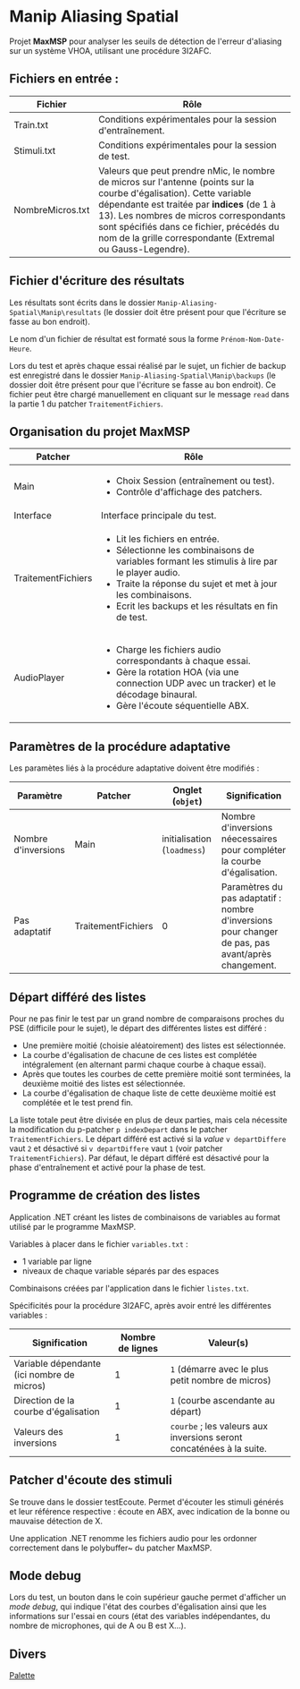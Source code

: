 # Manip Aliasing Spatial

Projet **MaxMSP** pour analyser les seuils de détection de l'erreur d'aliasing sur un système VHOA, utilisant une procédure 3I2AFC.

## Fichiers en entrée :
| Fichier | Rôle |
| ------------ | ------------ |
| Train.txt | Conditions expérimentales pour la session d'entraînement. |
| Stimuli.txt | Conditions expérimentales pour la session de test. |
| NombreMicros.txt | Valeurs que peut prendre nMic, le nombre de micros sur l'antenne (points sur la courbe d'égalisation). Cette variable dépendante est traitée par **indices** (de 1 à 13). Les nombres de micros correspondants sont spécifiés dans ce fichier, précédés du nom de la grille correspondante (Extremal ou Gauss-Legendre). |

## Fichier d'écriture des résultats
Les résultats sont écrits dans le dossier `Manip-Aliasing-Spatial\Manip\resultats` (le dossier doit être présent pour que l'écriture se fasse au bon endroit).

Le nom d'un fichier de résultat est formaté sous la forme `Prénom-Nom-Date-Heure`.

Lors du test et après chaque essai réalisé par le sujet, un fichier de backup est enregistré dans le dossier `Manip-Aliasing-Spatial\Manip\backups` (le dossier doit être présent pour que l'écriture se fasse au bon endroit).
Ce fichier peut être chargé manuellement en cliquant sur le message `read` dans la partie 1 du patcher `TraitementFichiers`.

## Organisation du projet MaxMSP

| Patcher | Rôle |
| ------------ | ------------ |
| Main | <ul><li>Choix Session (entraînement ou test).</li><li>Contrôle d'affichage des patchers.</li></ul>|
| Interface | Interface principale du test. |
| TraitementFichiers | <ul><li>Lit les fichiers en entrée.</li><li>Sélectionne les combinaisons de variables formant les stimulis à lire par le player audio.</li><li>Traite la réponse du sujet et met à jour les combinaisons.</li><li>Ecrit les backups et les résultats en fin de test.</li></ul> |
| AudioPlayer | <ul><li>Charge les fichiers audio correspondants à chaque essai.</li><li>Gère la rotation HOA (via une connection UDP avec un tracker) et le décodage binaural.</li><li>Gère l'écoute séquentielle ABX.</li></ul>|

## Paramètres de la procédure adaptative

Les paramètes liés à la procédure adaptative doivent être modifiés :

| Paramètre | Patcher | Onglet (`objet`) | Signification |
| ------------ | ------------ | ------------ | ------------ |
| Nombre d'inversions | Main | initialisation (`loadmess`) | Nombre d'inversions néecessaires pour compléter la courbe d'égalisation.|
| Pas adaptatif | TraitementFichiers | 0 | Paramètres du pas adaptatif : nombre d'inversions pour changer de pas, pas avant/après changement. |

## Départ différé des listes

Pour ne pas finir le test par un grand nombre de comparaisons proches du PSE (difficile pour le sujet), le départ des différentes listes est différé :
- Une première moitié (choisie aléatoirement) des listes est sélectionnée.
- La courbe d'égalisation de chacune de ces listes est complétée intégralement (en alternant parmi chaque courbe à chaque essai).
- Après que toutes les courbes de cette première moitié sont terminées, la deuxième moitié des listes est sélectionnée.
- La courbe d'égalisation de chaque liste de cette deuxième moitié est complétée et le test prend fin.

La liste totale peut être divisée en plus de deux parties, mais cela nécessite la modification du p-patcher `p indexDepart` dans le patcher `TraitementFichiers`.
Le départ différé est activé si la *value* `v departDiffere` vaut `2` et désactivé si `v departDiffere` vaut `1` (voir patcher `TraitementFichiers`). 
Par défaut, le départ différé est désactivé pour la phase d'entraînement et activé pour la phase de test.

## Programme de création des listes

Application .NET créant les listes de combinaisons de variables au format utilisé par le programme MaxMSP.

Variables à placer dans le fichier `variables.txt` :
- 1 variable par ligne
- niveaux de chaque variable séparés par des espaces

Combinaisons créées par l'application dans le fichier `listes.txt`.

Spécificités pour la procédure 3I2AFC, après avoir entré les différentes variables :

| Signification | Nombre de lignes | Valeur(s) |
| ------------ | ------------ | ------------ |
| Variable dépendante (ici nombre de micros) | 1 | `1` (démarre avec le plus petit nombre de micros) |
| Direction de la courbe d'égalisation | 1 | `1` (courbe ascendante au départ) |
| Valeurs des inversions  | 1 | `courbe` ; les valeurs aux inversions seront concaténées à la suite.|

## Patcher d'écoute des stimuli

Se trouve dans le dossier testEcoute. 
Permet d'écouter les stimuli générés et leur référence respective : écoute en ABX, avec indication de la bonne ou mauvaise détection de X.

Une application .NET renomme les fichiers audio pour les ordonner correctement dans le polybuffer~ du patcher MaxMSP.

## Mode debug

Lors du test, un bouton dans le coin supérieur gauche permet d'afficher un *mode debug*, qui indique l'état des courbes d'égalisation ainsi que les informations sur l'essai en cours (état des variables indépendantes, du nombre de microphones, qui de A ou B est X...).

## Divers
[Palette](https://colorhunt.co/palette/2c36393f4e4fa27b5cdcd7c9 "Palette")
